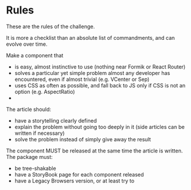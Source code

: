 # Rules
These are the rules of the challenge. 

It is more a checklist than an absolute list of commandments, and can evolve over time.


Make a component that
- is easy, almost instinctive to use (nothing near Formik or React Router)
- solves a particular yet simple problem almost any developer has encountered, even if almost trivial (e.g. VCenter or Sep)
- uses CSS as often as possible, and fall back to JS only if CSS is not an option (e.g. AspectRatio)
- 

The article should: 
- have a storytelling clearly defined
- explain the problem without going too deeply in it (side articles can be written if necessary)
- solve the problem instead of simply give away the result

The component MUST be released at the same time the article is written.
The package must:
- be tree-shakable
- have a StoryBook page for each component released
- have a Legacy Browsers version, or at least try to
